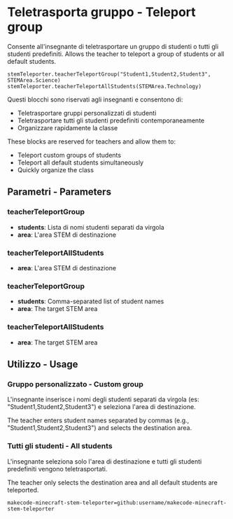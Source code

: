 # Teletrasporta gruppo - Teleport group

Consente all'insegnante di teletrasportare un gruppo di studenti o tutti gli studenti predefiniti.
Allows the teacher to teleport a group of students or all default students.

```sig
stemTeleporter.teacherTeleportGroup("Student1,Student2,Student3", STEMArea.Science)
stemTeleporter.teacherTeleportAllStudents(STEMArea.Technology)
```

Questi blocchi sono riservati agli insegnanti e consentono di:
- Teletrasportare gruppi personalizzati di studenti
- Teletrasportare tutti gli studenti predefiniti contemporaneamente
- Organizzare rapidamente la classe

These blocks are reserved for teachers and allow them to:
- Teleport custom groups of students
- Teleport all default students simultaneously
- Quickly organize the class

## Parametri - Parameters

### teacherTeleportGroup
* **students**: Lista di nomi studenti separati da virgola
* **area**: L'area STEM di destinazione

### teacherTeleportAllStudents
* **area**: L'area STEM di destinazione

### teacherTeleportGroup
* **students**: Comma-separated list of student names
* **area**: The target STEM area

### teacherTeleportAllStudents
* **area**: The target STEM area

## Utilizzo - Usage

### Gruppo personalizzato - Custom group
L'insegnante inserisce i nomi degli studenti separati da virgola (es: "Student1,Student2,Student3") e seleziona l'area di destinazione.

The teacher enters student names separated by commas (e.g., "Student1,Student2,Student3") and selects the destination area.

### Tutti gli studenti - All students
L'insegnante seleziona solo l'area di destinazione e tutti gli studenti predefiniti vengono teletrasportati.

The teacher only selects the destination area and all default students are teleported.

```package
makecode-minecraft-stem-teleporter=github:username/makecode-minecraft-stem-teleporter
```
